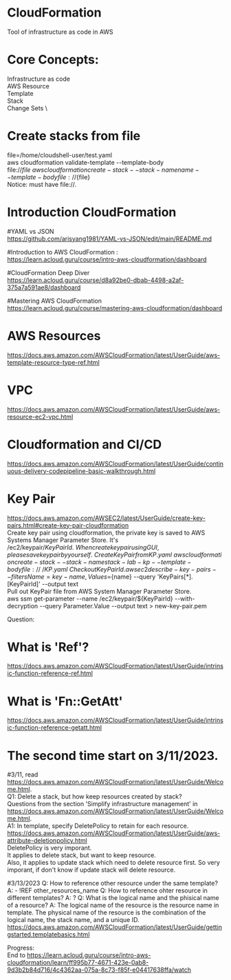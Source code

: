 # CloudFormation
Tool of infrastructure as code in AWS

# Core Concepts: 
Infrastructure as code \
AWS Resource \
Template \
Stack \
Change Sets \

# Create stacks from file
file=/home/cloudshell-user/test.yaml \
aws cloudformation validate-template --template-body file://${file} \
aws cloudformation create-stack --stack-name name --template-body file://${file} \
Notice: must have file://.

# Introduction CloudFormation
#YAML vs JSON \
https://github.com/arisyang1981/YAML-vs-JSON/edit/main/README.md 

#Introduction to AWS CloudFormation : \
https://learn.acloud.guru/course/intro-aws-cloudformation/dashboard 

#CloudFormation Deep Diver \
https://learn.acloud.guru/course/d8a92be0-dbab-4498-a2af-375a7a591ae8/dashboard 

#Mastering AWS CloudFormation \
https://learn.acloud.guru/course/mastering-aws-cloudformation/dashboard

# AWS Resources 
https://docs.aws.amazon.com/AWSCloudFormation/latest/UserGuide/aws-template-resource-type-ref.html

# VPC
https://docs.aws.amazon.com/AWSCloudFormation/latest/UserGuide/aws-resource-ec2-vpc.html 

# Cloudformation and CI/CD
https://docs.aws.amazon.com/AWSCloudFormation/latest/UserGuide/continuous-delivery-codepipeline-basic-walkthrough.html

# Key Pair
https://docs.aws.amazon.com/AWSEC2/latest/UserGuide/create-key-pairs.html#create-key-pair-cloudformation \
Create key pair using cloudformation, the private key is saved to AWS Systems Manager Parameter Store. It's /ec2/keypair/${KeyPairId}. \
When create key pair using GUI, please save key pair by yourself. \
Create Key Pair from KP.yaml \
aws cloudformation create-stack --stack-name stack-lab-kp --template-body file://~/KP.yaml \
Check out KeyPairId. 
aws ec2 describe-key-pairs --filters Name=key-name,Values=${name} --query 'KeyPairs[*].[KeyPairId]' --output text \
Pull out KeyPair file from AWS System Manager Parameter Store. \
aws ssm get-parameter --name /ec2/keypair/${KeyPairId} --with-decryption --query Parameter.Value --output text > new-key-pair.pem

Question:
# What is 'Ref'?
https://docs.aws.amazon.com/AWSCloudFormation/latest/UserGuide/intrinsic-function-reference-ref.html
# What is 'Fn::GetAtt'
https://docs.aws.amazon.com/AWSCloudFormation/latest/UserGuide/intrinsic-function-reference-getatt.html


# The second time start on 3/11/2023.
#3/11, read https://docs.aws.amazon.com/AWSCloudFormation/latest/UserGuide/Welcome.html. \
Q1: Delete a stack, but how keep resources created by stack? \
Questions from the section 'Simplify infrastructure management' in https://docs.aws.amazon.com/AWSCloudFormation/latest/UserGuide/Welcome.html. \
A1: In template, specify DeletePolicy to retain for each resource. \
https://docs.aws.amazon.com/AWSCloudFormation/latest/UserGuide/aws-attribute-deletionpolicy.html \
DeletePolicy is very imporant. \
It applies to delete stack, but want to keep resource. \
Also, it applies to update stack which need to delete resource first. So very imporant, if don't know if update stack will delete resource.

#3/13/2023
Q: How to reference other resource under the same template?
A: - !REF other_resources_name
Q: How to reference ohter resource in different templates?
A: ?
Q: What is the logical name and the phisical name of a resource?
A: The logical name of the resource is the resource name in template. 
The physical name of the resource is the combination of the logical name, the stack name, and a unique ID.
https://docs.aws.amazon.com/AWSCloudFormation/latest/UserGuide/gettingstarted.templatebasics.html

Progress: \
End to https://learn.acloud.guru/course/intro-aws-cloudformation/learn/ff995b77-4671-423e-0ab8-9d3b2b84d716/4c4362aa-075a-8c73-f85f-e04417638ffa/watch 


